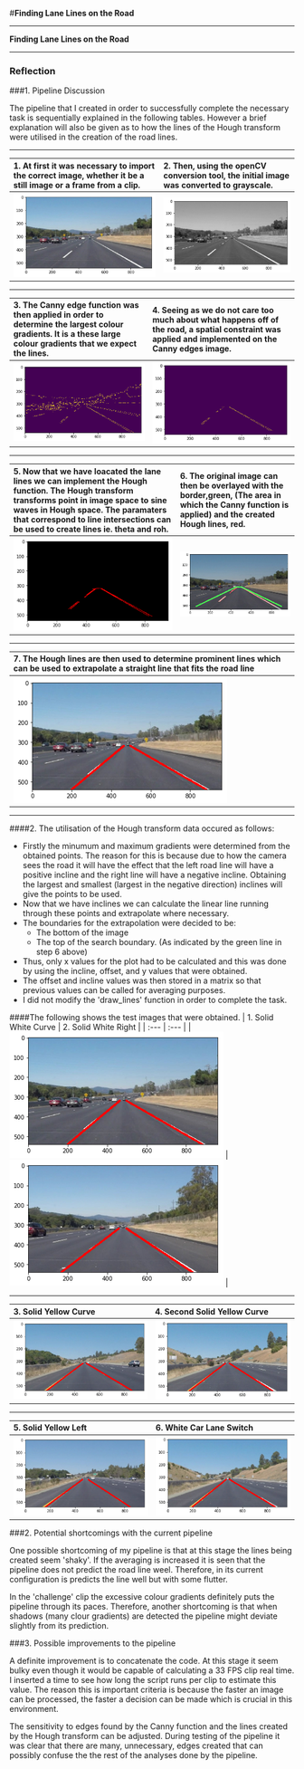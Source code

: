 #**Finding Lane Lines on the Road** 

---

**Finding Lane Lines on the Road**

---

### Reflection

###1. Pipeline Discussion

The pipeline that I created in order to successfully complete the necessary task is sequentially explained in the following tables. However a brief explanation will also be given as to how the lines of the Hough transform were utilised in the creation of the road lines.

---
| 1. At first it was necessary to import the correct image, whether it be a still image or a frame from a clip.   | 2. Then, using the openCV conversion tool, the initial image was converted to grayscale.   |
| :------------- | :------------- |
| ![alt text](https://github.com/ruanvdm11/Ruan_CARND_Pro1/blob/master/Pipeline_Image1_Import.jpg?raw=true)      | ![alt text](https://github.com/ruanvdm11/Ruan_CARND_Pro1/blob/master/Pipeline_Image2_Gray.jpg?raw=true) |

---
| 3. The Canny edge function was then applied in order to determine the largest colour gradients. It is a these large colour gradients that we expect the lines.  | 4. Seeing as we do not care too much about what happens off of the road, a spatial constraint was applied and implemented on the Canny edges image.   |
| :------------- | :------------- |
| ![alt text](https://github.com/ruanvdm11/Ruan_CARND_Pro1/blob/master/Pipeline_Image3_Canny.jpg?raw=true)   |   ![alt text](https://github.com/ruanvdm11/Ruan_CARND_Pro1/blob/master/Pipeline_Image4_Canny_in_Border.jpg?raw=true)   |

---
| 5. Now that we have loacated the lane lines we can implement the Hough function. The Hough transform transforms point in **image space** to sine waves in **Hough space**. The paramaters that correspond to line intersections can be used to create lines ie. theta and roh.   | 6. The original image can then be overlayed with the border,green, (The area in which the Canny function is applied) and the created Hough lines, red.  |
| :------------- | :-------------|
| ![alt text](https://github.com/ruanvdm11/Ruan_CARND_Pro1/blob/master/Pipeline_Image5_Houghlines.jpg?raw=true)   |   ![alt text](https://github.com/ruanvdm11/Ruan_CARND_Pro1/blob/master/Pipeline_Image6_Overlay_Houghlines_Border_On_Original.jpg?raw=true)   |

---
| 7. The Hough lines are then used to determine prominent lines which can be used to extrapolate a straight line that fits the road line |
| :------------- |
| ![alt text](https://github.com/ruanvdm11/Ruan_CARND_Pro1/blob/master/Pipeline_Image7_Resultant_Extrapolated_Lines.jpg?raw=true)

---
####2. The utilisation of the Hough transform data occured as follows:
* Firstly the minumum and maximum gradients were determined from the obtained points. The reason for this is because due to how the camera sees the road it will have the effect that the left road line will have a positive incline and the right line will have a negative incline. Obtaining the largest and smallest (largest in the negative direction) inclines will give the points to be used.
* Now that we have inclines we can calculate the linear line running through these points and extrapolate where necessary.
* The boundaries for the extrapolation were decided to be:
    * The bottom of the image
    * The top of the search boundary. (As indicated by the green line in step 6 above)
* Thus, only x values for the plot had to be calculated and this was done by using the incline, offset, and y values that were obtained.
* The offset and incline values was then stored in a matrix so that previous values can be called for averaging purposes.
* I did not modify the 'draw_lines' function in order to complete the task.

####The following shows the test images that were obtained.
| 1. Solid White Curve   | 2. Solid White Right   |
| :--- | :--- |
| ![alt text](https://github.com/ruanvdm11/Ruan_CARND_Pro1/blob/master/SolidWhiteCurve.jpg?raw=true)   | ![alt text](https://github.com/ruanvdm11/Ruan_CARND_Pro1/blob/master/SolidWhiteRight.jpg?raw=true)   | 

---
| 3. Solid Yellow Curve  | 4. Second Solid Yellow Curve  |
| :--- | :--- |
| ![alt text](https://github.com/ruanvdm11/Ruan_CARND_Pro1/blob/master/solidYellowCurve.jpg?raw=true)   | ![alt text](https://github.com/ruanvdm11/Ruan_CARND_Pro1/blob/master/solidYellowCurve2.jpg?raw=true)   | 

---
| 5. Solid Yellow Left  | 6. White Car Lane Switch   | 
|:--- |:--- |
| ![alt text](https://github.com/ruanvdm11/Ruan_CARND_Pro1/blob/master/solidYellowLeft.jpg?raw=true)   | ![alt text](https://github.com/ruanvdm11/Ruan_CARND_Pro1/blob/master/whiteCarLaneSwitch.jpg?raw=true)   |


###2. Potential shortcomings with the current pipeline


One possible shortcoming of my pipeline is that at this stage the lines being created seem 'shaky'. If the averaging is increased it is seen that the pipeline does not predict the road line weel. Therefore, in its current configuration is predicts the line well but with some flutter.

In the 'challenge' clip the excessive colour gradients definitely puts the pipeline through its paces. Therefore, another shortcoming is that when shadows (many clour gradients) are detected the pipeline might deviate slightly from its prediction.


###3. Possible improvements to the pipeline

A definite improvement is to concatenate the code. At this stage it seem bulky even though it would be capable of calculating a 33 FPS clip real time.  I inserted a time to see how long the script runs per clip to estimate this value. The reason this is important criteria is because the faster an image can be processed, the faster a decision can be made which is crucial in this environment.


The sensitivity to edges found by the Canny function and the lines created by the Hough transform can be adjusted. During testing of the pipeline it was clear that there are many, unnecessary, edges created that can possibly confuse the the rest of the analyses done by the pipeline.
